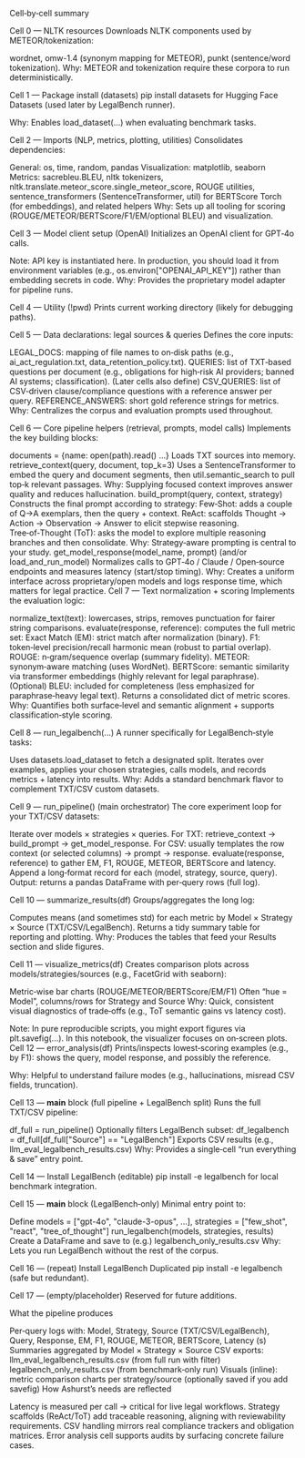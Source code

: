 Cell‑by‑cell summary

Cell 0 — NLTK resources
Downloads NLTK components used by METEOR/tokenization:

wordnet, omw-1.4 (synonym mapping for METEOR),
punkt (sentence/word tokenization).
Why: METEOR and tokenization require these corpora to run deterministically.

Cell 1 — Package install (datasets)
pip install datasets for Hugging Face Datasets (used later by LegalBench runner).

Why: Enables load_dataset(...) when evaluating benchmark tasks.

Cell 2 — Imports (NLP, metrics, plotting, utilities)
Consolidates dependencies:

General: os, time, random, pandas
Visualization: matplotlib, seaborn
Metrics: sacrebleu.BLEU, nltk tokenizers, nltk.translate.meteor_score.single_meteor_score,
ROUGE utilities, sentence_transformers (SentenceTransformer, util) for BERTScore
Torch (for embeddings), and related helpers
Why: Sets up all tooling for scoring (ROUGE/METEOR/BERTScore/F1/EM/optional BLEU) and visualization.

Cell 3 — Model client setup (OpenAI)
Initializes an OpenAI client for GPT‑4o calls.

Note: API key is instantiated here. In production, you should load it from environment variables (e.g., os.environ["OPENAI_API_KEY"]) rather than embedding secrets in code.
Why: Provides the proprietary model adapter for pipeline runs.

Cell 4 — Utility (!pwd)
Prints current working directory (likely for debugging paths).

Cell 5 — Data declarations: legal sources & queries
Defines the core inputs:

LEGAL_DOCS: mapping of file names to on‑disk paths (e.g., ai_act_regulation.txt, data_retention_policy.txt).
QUERIES: list of TXT‑based questions per document (e.g., obligations for high‑risk AI providers; banned AI systems; classification).
(Later cells also define) CSV_QUERIES: list of CSV‑driven clause/compliance questions with a reference answer per query.
REFERENCE_ANSWERS: short gold reference strings for metrics.
Why: Centralizes the corpus and evaluation prompts used throughout.

Cell 6 — Core pipeline helpers (retrieval, prompts, model calls)
Implements the key building blocks:

documents = {name: open(path).read() ...}
Loads TXT sources into memory.
retrieve_context(query, document, top_k=3)
Uses a SentenceTransformer to embed the query and document segments, then util.semantic_search to pull top‑k relevant passages.
Why: Supplying focused context improves answer quality and reduces hallucination.
build_prompt(query, context, strategy)
Constructs the final prompt according to strategy:
Few‑Shot: adds a couple of Q→A exemplars, then the query + context.
ReAct: scaffolds Thought → Action → Observation → Answer to elicit stepwise reasoning.
Tree‑of‑Thought (ToT): asks the model to explore multiple reasoning branches and then consolidate.
Why: Strategy‑aware prompting is central to your study.
get_model_response(model_name, prompt) (and/or load_and_run_model)
Normalizes calls to GPT‑4o / Claude / Open‑source endpoints and measures latency (start/stop timing).
Why: Creates a uniform interface across proprietary/open models and logs response time, which matters for legal practice.
Cell 7 — Text normalization + scoring
Implements the evaluation logic:

normalize_text(text): lowercases, strips, removes punctuation for fairer string comparisons.
evaluate(response, reference): computes the full metric set:
Exact Match (EM): strict match after normalization (binary).
F1: token‑level precision/recall harmonic mean (robust to partial overlap).
ROUGE: n‑gram/sequence overlap (summary fidelity).
METEOR: synonym‑aware matching (uses WordNet).
BERTScore: semantic similarity via transformer embeddings (highly relevant for legal paraphrase).
(Optional) BLEU: included for completeness (less emphasized for paraphrase‑heavy legal text).
Returns a consolidated dict of metric scores.
Why: Quantifies both surface‑level and semantic alignment + supports classification‑style scoring.

Cell 8 — run_legalbench(...)
A runner specifically for LegalBench‑style tasks:

Uses datasets.load_dataset to fetch a designated split.
Iterates over examples, applies your chosen strategies, calls models, and records metrics + latency into results.
Why: Adds a standard benchmark flavor to complement TXT/CSV custom datasets.

Cell 9 — run_pipeline() (main orchestrator)
The core experiment loop for your TXT/CSV datasets:

Iterate over models × strategies × queries.
For TXT: retrieve_context → build_prompt → get_model_response.
For CSV: usually templates the row context (or selected columns) → prompt → response.
evaluate(response, reference) to gather EM, F1, ROUGE, METEOR, BERTScore and latency.
Append a long‑format record for each (model, strategy, source, query).
Output: returns a pandas DataFrame with per‑query rows (full log).

Cell 10 — summarize_results(df)
Groups/aggregates the long log:

Computes means (and sometimes std) for each metric by Model × Strategy × Source (TXT/CSV/LegalBench).
Returns a tidy summary table for reporting and plotting.
Why: Produces the tables that feed your Results section and slide figures.

Cell 11 — visualize_metrics(df)
Creates comparison plots across models/strategies/sources (e.g., FacetGrid with seaborn):

Metric‑wise bar charts (ROUGE/METEOR/BERTScore/EM/F1)
Often “hue = Model”, columns/rows for Strategy and Source
Why: Quick, consistent visual diagnostics of trade‑offs (e.g., ToT semantic gains vs latency cost).

Note: In pure reproducible scripts, you might export figures via plt.savefig(...). In this notebook, the visualizer focuses on on‑screen plots.
Cell 12 — error_analysis(df)
Prints/inspects lowest‑scoring examples (e.g., by F1): shows the query, model response, and possibly the reference.

Why: Helpful to understand failure modes (e.g., hallucinations, misread CSV fields, truncation).

Cell 13 — __main__ block (full pipeline + LegalBench split)
Runs the full TXT/CSV pipeline:

df_full = run_pipeline()
Optionally filters LegalBench subset: df_legalbench = df_full[df_full["Source"] == "LegalBench"]
Exports CSV results (e.g., llm_eval_legalbench_results.csv)
Why: Provides a single‑cell “run everything & save” entry point.

Cell 14 — Install LegalBench (editable)
pip install -e legalbench for local benchmark integration.

Cell 15 — __main__ block (LegalBench‑only)
Minimal entry point to:

Define models = ["gpt-4o", "claude-3-opus", ...], strategies = ["few_shot", "react", "tree_of_thought"]
run_legalbench(models, strategies, results)
Create a DataFrame and save to (e.g.) legalbench_only_results.csv
Why: Lets you run LegalBench without the rest of the corpus.

Cell 16 — (repeat) Install LegalBench
Duplicated pip install -e legalbench (safe but redundant).

Cell 17 — (empty/placeholder)
Reserved for future additions.

What the pipeline produces

Per‑query logs with: Model, Strategy, Source (TXT/CSV/LegalBench), Query, Response, EM, F1, ROUGE, METEOR, BERTScore, Latency (s)
Summaries aggregated by Model × Strategy × Source
CSV exports:
llm_eval_legalbench_results.csv (from full run with filter)
legalbench_only_results.csv (from benchmark‑only run)
Visuals (inline): metric comparison charts per strategy/source (optionally saved if you add savefig)
How Ashurst’s needs are reflected

Latency is measured per call → critical for live legal workflows.
Strategy scaffolds (ReAct/ToT) add traceable reasoning, aligning with reviewability requirements.
CSV handling mirrors real compliance trackers and obligation matrices.
Error analysis cell supports audits by surfacing concrete failure cases.
